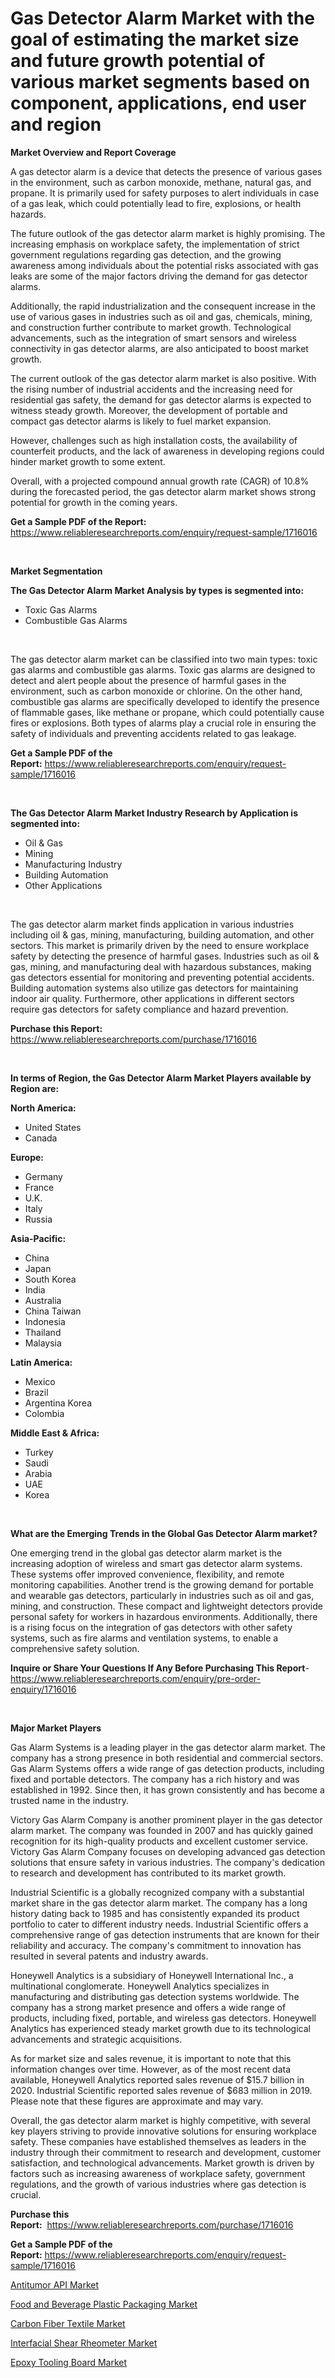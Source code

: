 <p><h1>Gas Detector Alarm Market with the goal of estimating the market size and future growth potential of various market segments based on component, applications, end user and region</h1></p><p><strong>Market Overview and Report Coverage</strong></p>
<p><p>A gas detector alarm is a device that detects the presence of various gases in the environment, such as carbon monoxide, methane, natural gas, and propane. It is primarily used for safety purposes to alert individuals in case of a gas leak, which could potentially lead to fire, explosions, or health hazards.</p><p>The future outlook of the gas detector alarm market is highly promising. The increasing emphasis on workplace safety, the implementation of strict government regulations regarding gas detection, and the growing awareness among individuals about the potential risks associated with gas leaks are some of the major factors driving the demand for gas detector alarms.</p><p>Additionally, the rapid industrialization and the consequent increase in the use of various gases in industries such as oil and gas, chemicals, mining, and construction further contribute to market growth. Technological advancements, such as the integration of smart sensors and wireless connectivity in gas detector alarms, are also anticipated to boost market growth.</p><p>The current outlook of the gas detector alarm market is also positive. With the rising number of industrial accidents and the increasing need for residential gas safety, the demand for gas detector alarms is expected to witness steady growth. Moreover, the development of portable and compact gas detector alarms is likely to fuel market expansion.</p><p>However, challenges such as high installation costs, the availability of counterfeit products, and the lack of awareness in developing regions could hinder market growth to some extent.</p><p>Overall, with a projected compound annual growth rate (CAGR) of 10.8% during the forecasted period, the gas detector alarm market shows strong potential for growth in the coming years.</p></p>
<p><strong>Get a Sample PDF of the Report:</strong> <a href="https://www.reliableresearchreports.com/enquiry/request-sample/1716016">https://www.reliableresearchreports.com/enquiry/request-sample/1716016</a></p>
<p>&nbsp;</p>
<p><strong>Market Segmentation</strong></p>
<p><strong>The Gas Detector Alarm Market Analysis by types is segmented into:</strong></p>
<p><ul><li>Toxic Gas Alarms</li><li>Combustible Gas Alarms</li></ul></p>
<p>&nbsp;</p>
<p><p>The gas detector alarm market can be classified into two main types: toxic gas alarms and combustible gas alarms. Toxic gas alarms are designed to detect and alert people about the presence of harmful gases in the environment, such as carbon monoxide or chlorine. On the other hand, combustible gas alarms are specifically developed to identify the presence of flammable gases, like methane or propane, which could potentially cause fires or explosions. Both types of alarms play a crucial role in ensuring the safety of individuals and preventing accidents related to gas leakage.</p></p>
<p><strong>Get a Sample PDF of the Report:</strong>&nbsp;<a href="https://www.reliableresearchreports.com/enquiry/request-sample/1716016">https://www.reliableresearchreports.com/enquiry/request-sample/1716016</a></p>
<p>&nbsp;</p>
<p><strong>The Gas Detector Alarm Market Industry Research by Application is segmented into:</strong></p>
<p><ul><li>Oil & Gas</li><li>Mining</li><li>Manufacturing Industry</li><li>Building Automation</li><li>Other Applications</li></ul></p>
<p>&nbsp;</p>
<p><p>The gas detector alarm market finds application in various industries including oil & gas, mining, manufacturing, building automation, and other sectors. This market is primarily driven by the need to ensure workplace safety by detecting the presence of harmful gases. Industries such as oil & gas, mining, and manufacturing deal with hazardous substances, making gas detectors essential for monitoring and preventing potential accidents. Building automation systems also utilize gas detectors for maintaining indoor air quality. Furthermore, other applications in different sectors require gas detectors for safety compliance and hazard prevention.</p></p>
<p><strong>Purchase this Report:</strong>&nbsp; <a href="https://www.reliableresearchreports.com/purchase/1716016">https://www.reliableresearchreports.com/purchase/1716016</a></p>
<p>&nbsp;</p>
<p><strong>In terms of Region, the Gas Detector Alarm Market Players available by Region are:</strong></p>
<p>
    <p> <strong> North America: </strong>
        <ul>
            <li>United States</li>
            <li>Canada</li>
        </ul>
        </p> 
    <p> <strong> Europe: </strong>
        <ul>
            <li>Germany</li>
            <li>France</li>
            <li>U.K.</li>
            <li>Italy</li>
            <li>Russia</li>
        </ul>
        </p> 
    <p> <strong> Asia-Pacific: </strong>
        <ul>
            <li>China</li>
            <li>Japan</li>
            <li>South Korea</li>
            <li>India</li>
            <li>Australia</li>
            <li>China Taiwan</li>
            <li>Indonesia</li>
            <li>Thailand</li>
            <li>Malaysia</li>
        </ul>
        </p> 
    <p> <strong> Latin America: </strong>
        <ul>
            <li>Mexico</li>
            <li>Brazil</li>
            <li>Argentina Korea</li>
            <li>Colombia</li>
        </ul>
        </p> 
    <p> <strong> Middle East & Africa: </strong>
        <ul>
            <li>Turkey</li>
            <li>Saudi</li>
            <li>Arabia</li>
            <li>UAE</li>
            <li>Korea</li>
        </ul>
    </p>
    </p>
<p>&nbsp;</p>
<p><strong>What are the Emerging Trends in the Global Gas Detector Alarm market?</strong></p>
<p><p>One emerging trend in the global gas detector alarm market is the increasing adoption of wireless and smart gas detector alarm systems. These systems offer improved convenience, flexibility, and remote monitoring capabilities. Another trend is the growing demand for portable and wearable gas detectors, particularly in industries such as oil and gas, mining, and construction. These compact and lightweight detectors provide personal safety for workers in hazardous environments. Additionally, there is a rising focus on the integration of gas detectors with other safety systems, such as fire alarms and ventilation systems, to enable a comprehensive safety solution.</p></p>
<p><strong>Inquire or Share Your Questions If Any Before Purchasing This Report</strong>- <a href="https://www.reliableresearchreports.com/enquiry/pre-order-enquiry/1716016">https://www.reliableresearchreports.com/enquiry/pre-order-enquiry/1716016</a></p>
<p>&nbsp;</p>
<p><strong>Major Market Players</strong></p>
<p><p>Gas Alarm Systems is a leading player in the gas detector alarm market. The company has a strong presence in both residential and commercial sectors. Gas Alarm Systems offers a wide range of gas detection products, including fixed and portable detectors. The company has a rich history and was established in 1992. Since then, it has grown consistently and has become a trusted name in the industry.</p><p>Victory Gas Alarm Company is another prominent player in the gas detector alarm market. The company was founded in 2007 and has quickly gained recognition for its high-quality products and excellent customer service. Victory Gas Alarm Company focuses on developing advanced gas detection solutions that ensure safety in various industries. The company's dedication to research and development has contributed to its market growth.</p><p>Industrial Scientific is a globally recognized company with a substantial market share in the gas detector alarm market. The company has a long history dating back to 1985 and has consistently expanded its product portfolio to cater to different industry needs. Industrial Scientific offers a comprehensive range of gas detection instruments that are known for their reliability and accuracy. The company's commitment to innovation has resulted in several patents and industry awards.</p><p>Honeywell Analytics is a subsidiary of Honeywell International Inc., a multinational conglomerate. Honeywell Analytics specializes in manufacturing and distributing gas detection systems worldwide. The company has a strong market presence and offers a wide range of products, including fixed, portable, and wireless gas detectors. Honeywell Analytics has experienced steady market growth due to its technological advancements and strategic acquisitions.</p><p>As for market size and sales revenue, it is important to note that this information changes over time. However, as of the most recent data available, Honeywell Analytics reported sales revenue of $15.7 billion in 2020. Industrial Scientific reported sales revenue of $683 million in 2019. Please note that these figures are approximate and may vary.</p><p>Overall, the gas detector alarm market is highly competitive, with several key players striving to provide innovative solutions for ensuring workplace safety. These companies have established themselves as leaders in the industry through their commitment to research and development, customer satisfaction, and technological advancements. Market growth is driven by factors such as increasing awareness of workplace safety, government regulations, and the growth of various industries where gas detection is crucial.</p></p>
<p><strong>Purchase this Report:</strong>&nbsp;&nbsp;<a href="https://www.reliableresearchreports.com/purchase/1716016">https://www.reliableresearchreports.com/purchase/1716016</a></p>
<p></p>
<p><strong>Get a Sample PDF of the Report:</strong>&nbsp;<a href="https://www.reliableresearchreports.com/enquiry/request-sample/1716016">https://www.reliableresearchreports.com/enquiry/request-sample/1716016</a></p>
<p><p><a href="https://medium.com/@laurenbrown1918/antitumor-api-market-furnishes-information-on-market-share-market-trends-and-market-growth-0902cb1100be">Antitumor API Market</a></p><p><a href="https://www.linkedin.com/pulse/food-beverage-plastic-packaging-market-share-amp-new-trends-xnzac/">Food and Beverage Plastic Packaging Market</a></p><p><a href="https://www.linkedin.com/pulse/carbon-fiber-textile-market-size-2023-2030-global-industrial-q2xdc/">Carbon Fiber Textile Market</a></p><p><a href="https://medium.com/@joycelucas56/interfacial-shear-rheometer-market-size-and-market-trends-complete-industry-overview-2023-to-2030-73ca3ad76589">Interfacial Shear Rheometer Market</a></p><p><a href="https://www.linkedin.com/pulse/epoxy-tooling-board-market-size-2023-2030-global-industrial-flyyc/">Epoxy Tooling Board Market</a></p></p>